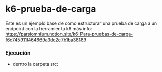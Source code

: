 # k6-prueba-de-carga
Este es un ejemplo base de como estructurar una prueba de carga a un endpoint con la herramienta k6
más info: https://parsiomnium.notion.site/k6-Para-pruebas-de-carga-f6c745911f464669a3de2c7b1ba38189

### Ejecución
- dentro la carpeta src: 
<k6 run script.js>
